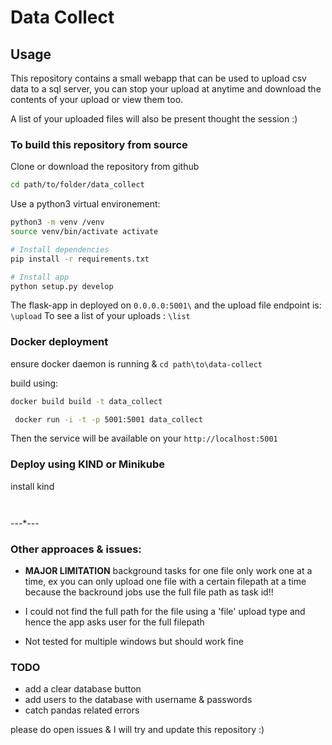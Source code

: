 
# Data Collect

## Usage

This repository contains a small webapp that can be used to upload csv data to a
sql server, you can stop your upload at anytime and download the contents of your upload
or view them too.

A list of your uploaded files will also be present thought the session :)

### To build this repository from source

Clone or download the repository from github

```bash
cd path/to/folder/data_collect
```

Use a python3 virtual environement:

```bash
python3 -m venv /venv
source venv/bin/activate activate

# Install dependencies
pip install -r requirements.txt

# Install app
python setup.py develop
```

The flask-app in deployed on `0.0.0.0:5001\` and the upload file endpoint is:
`\upload`
To see a list of your uploads :
`\list`

### Docker deployment

ensure docker daemon is running & `cd path\to\data-collect`

build using:

```bash
docker build build -t data_collect
```

```bash
 docker run -i -t -p 5001:5001 data_collect
```

Then the service will be available on your `http://localhost:5001`

### Deploy using KIND or Minikube

install kind
```bash

```

```bash
```

---*---

### Other approaces & issues:

- **MAJOR LIMITATION** background tasks for one file only work one at a time,
ex you can only upload one file with a certain filepath at a time because the
backround jobs use the full file path as task id!!

- I could not find the full path for the file using a 'file' upload type and
hence the app asks user for the full filepath
- Not tested for multiple windows but should work fine

### TODO

- add a clear database button
- add users to the database with username & passwords
- catch pandas related errors

please do open issues & I will try and update this repository :)
